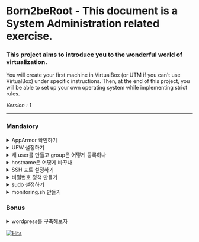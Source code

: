 # Born2beRoot - This document is a System Administration related exercise.

### This project aims to introduce you to the wonderful world of virtualization.
You will create your first machine in VirtualBox (or UTM if you can’t use VirtualBox)
under specific instructions. Then, at the end of this project, you will be able to set up
your own operating system while implementing strict rules.

*Version : 1*

---

### Mandatory 

<details>
<summary>AppArmor 확인하기</summary>

* AppArmor is a Mandatory Access Control (MAC) system which is a kernel (LSM) enhancement to confine programs to a limited set of resources. AppArmor's security model is to bind access control attributes to programs rather than to users. AppArmor confinement is provided via profiles loaded into the kernel, typically on boot. (https://wiki.ubuntu.com/AppArmor)
* 요약하자면 프로그램이 사용할 수 있는 자원을 제한할 수 있도록 도와주는 프로그램이다.
* AppArmor profiles can be in one of two modes: enforcement and complain. Profiles loaded in enforcement mode will result in enforcement of the policy defined in the profile as well as reporting policy violation attempts (either via syslog or auditd). Profiles in complain mode will not enforce policy but instead report policy violation attempts.
* enforcement 모드에서는 정책을 강요(강제)하고, 정책 위반 시도를 기록한다. complain 모드에서는 정책을 강요(강제)하지는 않지만, 정책 위반 시도는 기록한다.

`aa-status` 명령으로 apparmor의 상태를 확인할 수 있다.

- - -
</details>

<details>
<summary>UFW 설정하기</summary>

* The Uncomplicated Firewall (ufw) is a frontend for iptables and is particularly well-suited for host-based firewalls. ufw provides a framework for managing netfilter, as well as a command-line interface for manipulating the firewall. ufw aims to provide an easy to use interface for people unfamiliar with firewall concepts, while at the same time simplifies complicated iptables commands to help an administrator who knows what he or she is doing. (https://wiki.ubuntu.com/UncomplicatedFirewall)
* 요약하자면 방화벽에 익숙하지 않은 사람이더라도 방화벽을 쉽게 사용할 수 있도록 만들어진 것이 ufw라는 것이다.

> apt install ufw

위 명령어를 통해 ufw를 설치할 수 있다.

`ufw status`를 통해 지금 ufw의 상태를 확인할 수 있는데, 설치 직후에는 꺼져있는 상태이므로 `ufw enable`을 통해 켤 수 있다.
<img width="725" alt="image" src="https://user-images.githubusercontent.com/67845112/185955602-8615a361-7ed7-4411-8707-6922ba7d318c.png">

과제가 요구하는 목표는 ssh를 이용하기 위한 '4242' 포트만 남겨두고 다른 모든 포트를 막는 것이다.

기본 설정은 들어오는 모든 포트에 대해 막혀있는 상태이므로, `ufw allow (port)`를 이용해 '4242'포트만 열 수 있다.

> ufw status verbose
<img width="860" alt="image" src="https://user-images.githubusercontent.com/67845112/185955396-e530904b-ef3d-498c-93a6-d41b8e2df146.png">

추가 명령어들은 `ufw help`로 확인하자.

- - -
</details>

<details>
<summary>새 user를 만들고 group은 어떻게 등록하나</summary>
  
user를 만들거나 없애는 법은 간단하다.
> useradd $(new username </br> userdel $(target username)
 
user를 만들었으면, 비밀번호를 만들어주어야 한다. 해당 명령으로 비밀번호 변경도 가능하다.
> passwd $(target username)
 
`useradd` 명령만으로는 홈 디렉토리를 만들어주지 않기에 `-m` 옵션을 추가하여 같이 만들 수 있다.
그렇지만 `adduser` 명령을 이용하면 유저를 생성함과 동시에 홈 디렉토리와 비밀번호를 같이 만들 수 있다.
 
group 생성은 명령어 한 줄로 할 수 있다.
> groupadd $(new groupname)

누군가를 어떠한 그룹에 추가하고 싶으면 다음 명령을 사용한다.
> usermod -aG $(groupname) $(username)

`-a` 옵션은 append의 약자고, `-G` 옵션은 여러 그릅을 한 번에 추가할 수 있게 해주며, `-g` 옵션은 주어진 그룹을 유저의 primary 그룹으로 만들어준다.
primary 그룹은 유저가 로그인 했을 때 주어지는 공간을 관장하며, 그 외의 secondary group들은 해당 그룹에 유저가 접근하여 읽고 쓸 수 있도록 해 준다.

어떤 유저의 특정한 그룹만 제거하고 싶으면 다음 명령을 사용한다.
> gpasswd -d $(username) $(groupname)
  
각 사용자의 그룹은 `groups $(username)`으로 확인할 수 있다.

- - -
</details>

<details>
<summary>hostname은 어떻게 바꾸나</summary>

* 호스트명(hostname)은 네트워크에 연결된 장치(컴퓨터, 파일 서버, 복사기, 케이블 모뎀 등)들에게 부여되는 고유한 이름이다. https://ko.wikipedia.org/wiki/%ED%98%B8%EC%8A%A4%ED%8A%B8%EB%AA%85)
  
<img width="229" alt="image" src="https://user-images.githubusercontent.com/67845112/186026201-2154903d-ec0f-4cf9-9f06-c3834a45a9a7.png">
로그인 하면, (user)@(hostname) 형식으로 된 문구를 볼 수 있다.

hostname은 `hostnamectl set-hostname $(new hostname)` 으로 변경할 수 있다.
변경 후 재시작하면 적용되며, `hostname` 명령으로 확인할 수도 있다.
  
<img width="362" alt="image" src="https://user-images.githubusercontent.com/67845112/186026514-01b75259-be72-4731-9465-2f5adbd99e6c.png">

- - -
</details>
  
<details>
<summary>SSH 포트 설정하기</summary>
  
* 시큐어 셸(Secure SHell, SSH)은 네트워크 상의 다른 컴퓨터에 로그인하거나 원격 시스템에서 명령을 실행하고 다른 시스템으로 파일을 복사할 수 있도록 해 주는 응용 프로그램 또는 그 프로토콜을 가리킨다. (https://ko.wikipedia.org/wiki/%EC%8B%9C%ED%81%90%EC%96%B4_%EC%85%B8)
  
ufw를 설정할 때, 4242 포트를 열었던 것을 기억할 것이다.
그러나 ssh의 기본 포트는 22이므로, 4242로 접속할 수 있도록 바꿔줄 필요가 있다.

`vi /etc/ssh/sshd_config` 으로 ssh 설정파일을 불러올 수 있다.
열자마자 주석 처리된 포트 설정부분이 보이는데, 4242로 바꿔주자.

<img width="432" alt="image" src="https://user-images.githubusercontent.com/67845112/185984825-aa0ff852-2482-43d2-b084-b4b84f6b08f1.png">

- - -
</details>


<details>
<summary>비밀번호 정책 만들기</summary>

과제가 요구하는 정책은 다음과 같다.

* Your password has to expire every 30 days.
* The minimum number of days allowed before the modification of a password will
be set to 2.
* The user has to receive a warning message 7 days before their password expires.
* Your password must be at least 10 characters long. It must contain an uppercase
letter and a number. Also, it must not contain more than 3 consecutive identical
characters.
* The password must not include the name of the user.
* The following rule does not apply to the root password: The password must have
at least 7 characters that are not part of the former password.
* Of course, your root password has to comply with this policy.

먼저, 비밀번호가 만료되는 기한과, 비밀번호를 바꿀 수 있는 최소 날짜, 비밀번호 만료 전 경고일자는 쉽게 설정할 수 있다.
`/etc/login.defs` 파일에서 PASS_MAX_DAYS, PASS_MIN_DAYS, PASS_WARN_AGE를 변경하면 된다.
<img width="1052" alt="image" src="https://user-images.githubusercontent.com/67845112/185969315-a48ee903-04c2-4e51-a4ba-4b63b8fbc1fc.png">

그러나, `/etc/login.defs`를 수정했을 때는, 기존의 유저들에게는 해당 설정이 적용되지 않는다.
이 문제는 `chage` 명령을 이용해 수동으로 적용함으로써 해결할 수 있다. 
>  chage -m 2 -M 30 -W 7 $(username)

이 외의 설정을 하려면, 별도의 모듈 설치가 필요하다.
> apt install libpam-pwquality

`/etc/security/pwquality.conf`에서 설명에 따라 적절히 바꿔준다.

- - -
</details>

<details>
<summary>sudo 설정하기</summary>

과제의 요구사항은 다음과 같다.

* Authentication using sudo has to be limited to 3 attempts in the event of an incorrect password.
* A custom message of your choice has to be displayed if an error due to a wrong
password occurs when using sudo.
* Each action using sudo has to be archived, both inputs and outputs. The log file
has to be saved in the /var/log/sudo/ folder.
* The TTY mode has to be enabled for security reasons.
* For security reasons too, the paths that can be used by sudo must be restricted.
Example:
/usr/local/sbin:/usr/local/bin:/usr/sbin:/usr/bin:/sbin:/bin:/snap/bin

`visudo` 를 이용해 sudoers 파일을 수정할 수 있다.
이 파일에서 sudo 설정을 할 수 있는데, `man sudoers`를 통해 옵션들을 살펴볼 수 있다.
적절히 참고해서 바꿔주자.

<img width="1218" alt="image" src="https://user-images.githubusercontent.com/67845112/185983155-04de4c4e-261a-4a69-bd9e-122438b35caf.png">

로그파일을 살펴보다보면, stdin/out, ttyin/out 파일이 꺠져보이는 문제가 있는데, `gzip -d`를 이용해서 정상적으로 볼 수 있다.
- - -
</details>


<details>
<summary>monitoring.sh 만들기</summary>
먼저 과제에서 요구하는 출력을 살펴보자.
  
* The architecture of your operating system and its kernel version.
* The number of physical processors.
* The number of virtual processors.
* The current available RAM on your server and its utilization rate as a percentage.
* The current available memory on your server and its utilization rate as a percentage.
* The current utilization rate of your processors as a percentage.
* The date and time of the last reboot.
* Whether LVM is active or not.
* The number of active connections.
* The number of users using the server.
* The IPv4 address of your server and its MAC (Media Access Control) address.
* The number of commands executed with the sudo program.

  
1. 아키텍쳐와 운영체제는 `uname -a`로 가져올 수 있다.
2. cpu와 관련된 정보는 `lscpu`에서 확인할 수 있는데, physical processor는 이 항목의 Socket(s), virtual processor는 Socket(s) * Core(s) per socket이다.
 (https://www.ibm.com/docs/en/power8?topic=processors-virtual)
3. 사용 가능한 메모리, 디스크와, 사용중인 메모리, 디스크는 각각 `free`와 `df`를 통해 확인할 수 있다.
4. 사용중인 cpu의 점유율은 `mpstat`을 통해 확인할 수 있다. (sysstat)
5. 마지막 부팅 시간은 `who -b`를 통해 확인할 수 있다.
6. 파티션 정보는 `lsblk`를 이용해 볼 수 있는데, 여기서 LVM 파티션이 있는지 확인할 수 있다.
7. ssh가 연결된 개수는 `ss`에서 확인해 볼 수 있다.
8. 서버를 사용중인 유저의 수는 `who`에서 확인할 수 있다.
9. 서버의 IPv4 주소는 `hostname -I`에서 볼 수 있으며, MAC주소는 `ip link`로 확인할 수 있다.
10. sudo를 이용해 실행된 명령들은 `journalctl`의 로그를 통해 확인해 볼 수 있다.
  
이제 스크립트를 직접 작성해보자.
```bash
#!/bin/bash

echo -n "#Architecture : "
uname -a

echo -n "#CPU physical : "
sockets=$(lscpu | grep Socket | awk '{print $2}')
echo $sockets

echo -n "#vCPU : "
cores=$(lscpu | grep Core | awk '{print $4}')
printf "%d" $(( $sockets * $cores ))
echo

echo -n "#Memory Usage: "
free -m | grep Mem | awk '{printf "%d/%dMB (%.2f%%)", $3, $2, $3 * 100 / $2}'
echo

echo -n "#Disk Usage: "
using_disk=$(df -mP | grep -v ^File | awk '{sum1 += $3} END {print sum1}')
total_disk=$(( $(df -mP | grep -v ^File | awk '{sum2 += $4} END {print sum2}') + $using_disk ))
printf "%d/%dMB (%d%%)\n" $using_disk $total_disk $(( $using_disk * 100 / $total_disk))

echo -n "#CPU load: "
mpstat | tail -1 | awk '{printf "%.2f", 100-$13}'
echo "%"

echo -n "#Last boot: "
who -b | awk '{print $3 " " $4}'

echo -n "#LVM use: "
if [ $(lsblk | grep lvm | wc -l) == 0 ]
then echo "no"
else echo "yes"
fi

echo -n "#Connections TCP : "
ss | grep tcp | wc -l | tr -d '\n'
echo " ESTABLISHED"

echo -n "#User log: "
who | wc -l

echo -n "#Network: IP "
hostname -I | tr -d '\n'
echo -n "("
# ifconfig | grep ether | awk '{print $2}' | tr -d '\n'
ip link | grep link/ether | awk '{print $2}' | tr -d '\n'
echo ")"

echo -n "#Sudo : "
journalctl | grep USER=root | wc -l | tr -d '\n'
echo " cmd"
```
  
이제 작성한 스크립트를 매 10분마다 실행되도록 설정해야 한다.
특정 시간마다 프로그램이 실행되도록 도와주는 `cron`을 활용할 것이다.
`crontab -e`를 통해 설정파일에 들어가서, 양식에 맞게 입력한다.

<img width="583" alt="image" src="https://user-images.githubusercontent.com/67845112/186017040-ae694a6b-8b8b-401a-8d27-ff0e0bfc2d82.png">
  
<img width="1089" alt="image" src="https://user-images.githubusercontent.com/67845112/186019520-c78eeac8-e762-4d88-b49b-af3b8dfa91d0.png">
  
- - -
</details>

### Bonus

<details>
    <summary>wordpress를 구축해보자</summary>
  
* Set up a functional WordPress website with the following services: lighttpd, MariaDB, and PHP.

일단 과제에서 요구하는 서비스들을 모두 설치해주자.
  
> apt install lighttpd mariadb-server php php-fpm php-mysql
  
* lighttpd (pronounced /lighty/) is a secure, fast, compliant, and very flexible web server that has been optimized for high-performance environments. (https://www.lighttpd.net/)
* MariaDB Server is one of the most popular open source relational databases. It’s made by the original developers of MySQL and guaranteed to stay open source. (https://mariadb.org/)
* A popular general-purpose scripting language that is especially suited to web development.
Fast, flexible and pragmatic, PHP powers everything from your blog to the most popular websites in the world. (https://php.net/)
  
wordpress가 php로 쓰여진 사이트 제작 도구이기에, php를 설치하고, lighttpd에서 사이트 서버를 돌리며, mariadb로 데이터를 관리하려는 것 같다.
php-fpm은 서버와 프로그램을 연결해주는 CGI(Common Gateway Interface)의 일종이라고 한다. 빠른 cgi라는 의미로 fastcgi라고도 불리는 것 같다.

일단 php-fpm을 이용해서 lighttpd와 프로그램을 연결할 수 있도록 몇 가지 설정이 필요하다.
> vi /etc/php/$(php verson)/fpm/pool.d/www.conf

<img width="450" alt="image" src="https://user-images.githubusercontent.com/67845112/186032900-fbc35e1f-e7c6-4582-88cd-2bee0550f63d.png">

> vi /etc/lighttpd/conf-available/15-fastcgi-php.conf
<img width="610" alt="image" src="https://user-images.githubusercontent.com/67845112/186033084-cda1f210-f8c4-4b31-be1c-1dadc9798360.png">

> lighty-enable-mod fastcgi </br> lighty-enable-mod fastcgi-php

하라는대로 `service lighttpd force-reload`를 해 준다.

이제 데이터베이스를 설정해보자.
`mysql` 을 통해 mariadb에 로그인 할 수 있다.

> CREATE DATABASE dbname; </br> GRANT ALL PRIVILEGES on dbname.* TO 'username'@'localhost' IDENTIFIED BY 'password'; </br> FLUSH PRIVILEGES;
</br> EXIT;

워드프레스에 사용할 데이터베이스를 생성하고, 권한을 부여했다.

워드프레스를 설치할 모든 준비가 끝났다.

> cd /var/www/html </br> wget https://wordpress.org/latest.tar.gz </br> tar -xvzf latest.tar.gz </br> cd wordpress </br> mv wp-config-sample.php wp-config.php </br> vi wp-config.php

리눅스의 웹 기본 폴더인 `/var/ww/html`로 가서, 워드프레스를 다운받는다.

원하는 설정을 하기 위해, 주어진 샘플파일을 이용할거다.

<img width="963" alt="image" src="https://user-images.githubusercontent.com/67845112/186035763-5192b660-03aa-4887-96a7-424106b099f0.png">

만들어뒀던 데이터베이스를 이용한다.

lighttpd의 설정을 따로 건드리지 않았으므로, 포트는 그대로 80을 이용한다.
> ufw allow 80

virtualbox에서 포트포워딩을 하고나서, hostip/wordpress에 접속하면 반가운 화면을 볼 수 있다.
<img width="618" alt="image" src="https://user-images.githubusercontent.com/67845112/186038841-84ee99cc-52f6-459c-9668-7daf4fb5d888.png">

<img width="1819" alt="image" src="https://user-images.githubusercontent.com/67845112/186038955-b6e991bc-8cd3-4318-8fc3-80c87b73e246.png">



- - -
</details>

[![Hits](https://hits.seeyoufarm.com/api/count/incr/badge.svg?url=https%3A%2F%2Fgithub.com%2Fr4pidstart%2Fft_born2beroot&count_bg=%23000000&title_bg=%23555555&icon=&icon_color=%23E7E7E7&title=hits&edge_flat=false)](https://hits.seeyoufarm.com)
